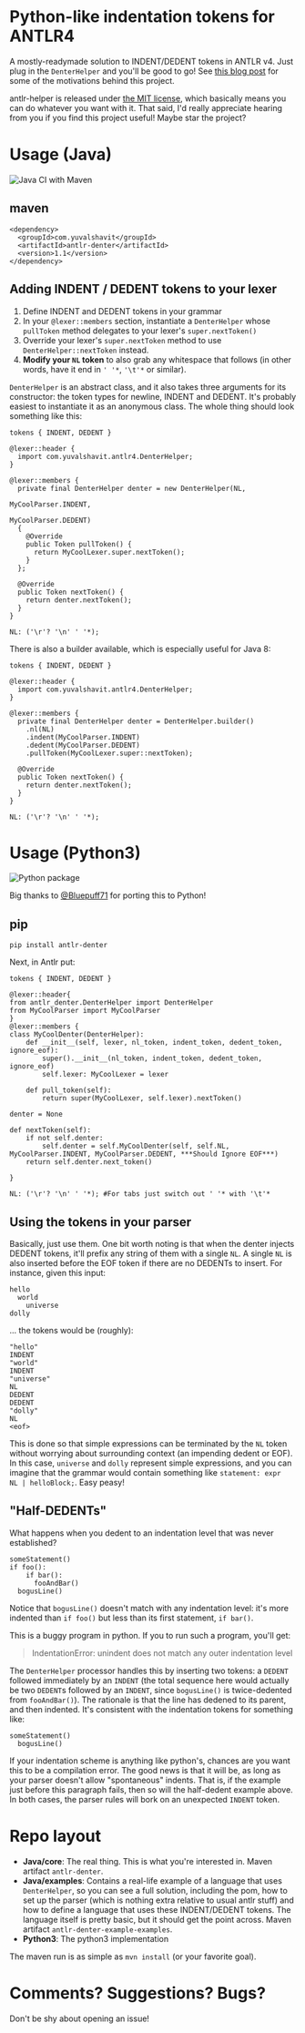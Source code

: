 Python-like indentation tokens for ANTLR4
=========================================

A mostly-readymade solution to INDENT/DEDENT tokens in ANTLR v4. Just plug in the `DenterHelper` and you'll be good to go! See [this blog post](http://blog.yuvalshavit.com/2014/02/python-like-indentation-using-antlr4.html) for some of the motivations behind this project.

antlr-helper is released under [the MIT license](http://opensource.org/licenses/MIT), which basically means you can do whatever you want with it. That said, I'd really appreciate hearing from you if you find this project useful! Maybe star the project?

Usage (Java)
=====

![Java CI with Maven](https://github.com/yshavit/antlr-denter/workflows/Java%20CI%20with%20Maven/badge.svg)

maven
-----

    <dependency>
      <groupId>com.yuvalshavit</groupId>
      <artifactId>antlr-denter</artifactId>
      <version>1.1</version>
    </dependency>

Adding INDENT / DEDENT tokens to your lexer
-------------------------------------------

1. Define INDENT and DEDENT tokens in your grammar
2. In your `@lexer::members` section, instantiate a `DenterHelper` whose `pullToken` method delegates to your lexer's `super.nextToken()`
3. Override your lexer's `super.nextToken` method to use `DenterHelper::nextToken` instead.
4. **Modify your `NL` token** to also grab any whitespace that follows (in other words, have it end in `' '*`, `'\t'*` or similar).

`DenterHelper` is an abstract class, and it also takes three arguments for its constructor: the token types for newline, INDENT and DEDENT. It's probably easiest to instantiate it as an anonymous class. The whole thing should look something like this:

    tokens { INDENT, DEDENT }
    
    @lexer::header {
      import com.yuvalshavit.antlr4.DenterHelper;
    }

    @lexer::members {
      private final DenterHelper denter = new DenterHelper(NL,
                                                           MyCoolParser.INDENT,
                                                           MyCoolParser.DEDENT)
      {
        @Override
        public Token pullToken() {
          return MyCoolLexer.super.nextToken();
        }
      };
    
      @Override
      public Token nextToken() {
        return denter.nextToken();
      }
    }

    NL: ('\r'? '\n' ' '*);

There is also a builder available, which is especially useful for Java 8:

    tokens { INDENT, DEDENT }
    
    @lexer::header {
      import com.yuvalshavit.antlr4.DenterHelper;
    }

    @lexer::members {
      private final DenterHelper denter = DenterHelper.builder()
        .nl(NL)
        .indent(MyCoolParser.INDENT)
        .dedent(MyCoolParser.DEDENT)
        .pullToken(MyCoolLexer.super::nextToken);
    
      @Override
      public Token nextToken() {
        return denter.nextToken();
      }
    }

    NL: ('\r'? '\n' ' '*);
	
Usage (Python3)
=====

![Python package](https://github.com/yshavit/antlr-denter/workflows/Python%20package/badge.svg)

Big thanks to [@Bluepuff71](https://github.com/Bluepuff71) for porting this to Python!

pip
-----
```
pip install antlr-denter
```
Next, in Antlr put:
```
tokens { INDENT, DEDENT }

@lexer::header{
from antlr_denter.DenterHelper import DenterHelper
from MyCoolParser import MyCoolParser
}
@lexer::members {
class MyCoolDenter(DenterHelper):
    def __init__(self, lexer, nl_token, indent_token, dedent_token, ignore_eof):
        super().__init__(nl_token, indent_token, dedent_token, ignore_eof)
        self.lexer: MyCoolLexer = lexer

    def pull_token(self):
        return super(MyCoolLexer, self.lexer).nextToken()

denter = None

def nextToken(self):
    if not self.denter:
        self.denter = self.MyCoolDenter(self, self.NL, MyCoolParser.INDENT, MyCoolParser.DEDENT, ***Should Ignore EOF***)
    return self.denter.next_token()

}

NL: ('\r'? '\n' ' '*); #For tabs just switch out ' '* with '\t'*
```

Using the tokens in your parser
-------------------------------

Basically, just use them. One bit worth noting is that when the denter injects DEDENT tokens, it'll prefix any string of them with a single `NL`. A single `NL` is also inserted before the EOF token if there are no DEDENTs to insert. For instance, given this input:

    hello
      world
        universe
    dolly

... the tokens would be (roughly):

    "hello"
    INDENT
    "world"
    INDENT
    "universe"
    NL
    DEDENT
    DEDENT
    "dolly"
    NL
    <eof>

This is done so that simple expressions can be terminated by the `NL` token without worrying about surrounding context (an impending dedent or EOF). In this case, `universe` and `dolly` represent simple expressions, and you can imagine that the grammar would contain something like `statement: expr  NL | helloBlock;`. Easy peasy!

"Half-DEDENTs"
--------------

What happens when you dedent to an indentation level that was never established?

    someStatement()
    if foo():
        if bar():
          fooAndBar()
      bogusLine()

Notice that `bogusLine()` doesn't match with any indentation level: it's more indented than `if foo()` but less than its first statement, `if bar()`.

This is a buggy program in python. If you to run such a program, you'll get:

> IndentationError: unindent does not match any outer indentation level

The `DenterHelper` processor handles this by inserting two tokens: a `DEDENT` followed immediately by an `INDENT` (the total sequence here would actually be two `DEDENT`s followed by an `INDENT`, since `bogusLine()` is twice-dedented from `fooAndBar()`). The rationale is that the line has dedened to its parent, and then indented. It's consistent with the indentation tokens for something like:

    someStatement()
      bogusLine()

If your indentation scheme is anything like python's, chances are you want this to be a compilation error. The good news is that it will be, as long as your parser doesn't allow "spontaneous" indents. That is, if the example just before this paragraph fails, then so will the half-dedent example above. In both cases, the parser rules will bork on an unexpected `INDENT` token.

Repo layout
===========
- **Java/core**: The real thing. This is what you're interested in. Maven artifact `antlr-denter`.
- **Java/examples**: Contains a real-life example of a language that uses `DenterHelper`, so you can see a full solution, including the pom, how to set up the parser (which is nothing extra relative to usual antlr stuff) and how to define a language that uses these INDENT/DEDENT tokens. The language itself is pretty basic, but it should get the point across. Maven artifact `antlr-denter-example-examples`.
- **Python3**: The python3 implementation

The maven run is as simple as `mvn install` (or your favorite goal).

Comments? Suggestions? Bugs?
============================
Don't be shy about opening an issue!
